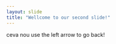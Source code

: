 ```yaml
---
layout: slide
title: "Wellcome to our second slide!"
---
```

ceva nou
use the left arrow to go back!
